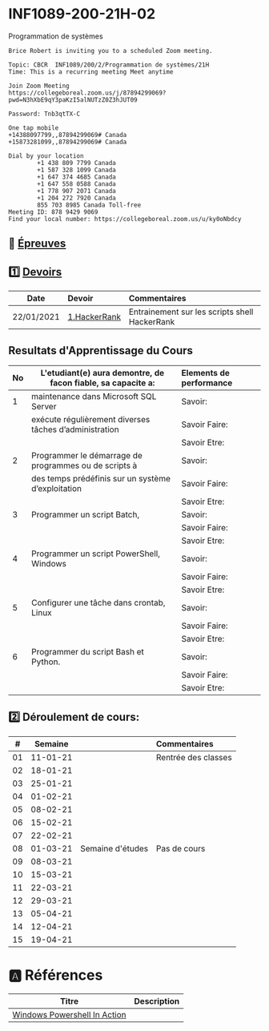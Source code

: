 # INF1089-200-21H-02
Programmation de systèmes

```
Brice Robert is inviting you to a scheduled Zoom meeting.

Topic: CBCR  INF1089/200/2/Programmation de systèmes/21H
Time: This is a recurring meeting Meet anytime

Join Zoom Meeting
https://collegeboreal.zoom.us/j/87894299069?pwd=N3hXbE9qY3paKzI5alNUTzZ0Z3hJUT09

Password: Tnb3qtTX-C

One tap mobile
+14388097799,,87894299069# Canada
+15873281099,,87894299069# Canada

Dial by your location
        +1 438 809 7799 Canada
        +1 587 328 1099 Canada
        +1 647 374 4685 Canada
        +1 647 558 0588 Canada
        +1 778 907 2071 Canada
        +1 204 272 7920 Canada
        855 703 8985 Canada Toll-free
Meeting ID: 878 9429 9069
Find your local number: https://collegeboreal.zoom.us/u/ky0oNbdcy
```

## :date: [Épreuves](.epreuves)

## :one: [Devoirs](Devoirs)

| Date       | Devoir                  |     Commentaires                                                                   |
|:----------:|:------------------------|:-----------------------------------------------------------------------------------|
| 22/01/2021 | [1.HackerRank](1.HackerRank) | Entrainement sur les scripts shell HackerRank |

## Resultats d'Apprentissage du Cours

|No|L'etudiant(e) aura demontre, de facon fiable, sa capacite a:      |          Elements de performance                               | 
|--|------------------------------------------------------------------|:---------------------------------------------------------------| 
| 1| maintenance dans Microsoft SQL Server                            | Savoir:                                                        | 
|  | exécute régulièrement diverses tâches d’administration           | Savoir Faire:                                                  | 
|  |                                                                  | Savoir Etre:                                                   | 
| 2| Programmer le démarrage de programmes ou de scripts à            | Savoir:                                                        | 
|  | des temps prédéfinis sur un système d’exploitation               | Savoir Faire:                                                  | 
|  |                                                                  | Savoir Etre:                                                   | 
| 3| Programmer un script Batch,                                      | Savoir:                                                        | 
|  |                                                                  | Savoir Faire:                                                  | 
|  |                                                                  | Savoir Etre:                                                   | 
| 4| Programmer un script PowerShell, Windows                         | Savoir:                                                        | 
|  |                                                                  | Savoir Faire:                                                  | 
|  |                                                                  | Savoir Etre:                                                   | 
| 5| Configurer une tâche dans crontab, Linux                         | Savoir:                                                        | 
|  |                                                                  | Savoir Faire:                                                  | 
|  |                                                                  | Savoir Etre:                                                   | 
| 6| Programmer du script Bash et Python.                             | Savoir:                                                        | 
|  |                                                                  | Savoir Faire:                                                  | 
|  |                                                                  | Savoir Etre:                                                   | 



## :two: Déroulement de cours:

|# | Semaine|                                          |     Commentaires                                                   |
|--|:------:|:-----------------------------------------|:-------------------------------------------------------------------|
|01|11-01-21|                                          | Rentrée des classes                                                |
|02|18-01-21|                                          |                                                                    |
|03|25-01-21|                                          |                                                                    |
|04|01-02-21|                                          |                                                                    |
|05|08-02-21|                                          |                                                                    |
|06|15-02-21|                                          |                                                                    |
|07|22-02-21|                                          |                                                                    |
|08|01-03-21| Semaine d'études                         | Pas de cours                                                       |
|09|08-03-21|                                          |                                                                    |
|10|15-03-21|                                          |                                                                    |
|11|22-03-21|                                          |                                                                    |
|12|29-03-21|                                          |                                                                    |
|13|05-04-21|                                          |                                                                    |
|14|12-04-21|                                          |                                                                    |
|15|19-04-21|                                          |                                                                    |

# :a: Références


| Titre | Description |
|----------------------------------------------------------------------------------------------------------|-------------|
| [Windows Powershell In Action](https://www.manning.com/books/windows-powershell-in-action-third-edition) | |
